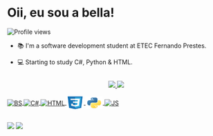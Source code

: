 <h1 align="left">Oii, eu sou a bella!</h1>
<p align="left"> <img src="https://komarev.com/ghpvc/?username=isaxlzzz&color=yellow" alt="Profile views" /> </p>

- 📚  I'm a software development student at ETEC Fernando Prestes.

- 💻 Starting to study C#, Python & HTML.


##

<div align="center">
  <a href="https://github.com/isaxlzzz">
  <img width="45%" src="https://github-readme-stats.vercel.app/api?username=isaxlzzz&show_icons=true&theme=dark&include_all_commits=true&count_private=true"/>
  <img width="44%" src="https://github-readme-stats.vercel.app/api/top-langs/?username=isaxlzzz&show_icons=true&theme=dark&layout=compact" />
</div>
<div style="display: inline_block"><br>
  <img align="center" alt="BS" height="30" width="40" <img src="https://cdn.jsdelivr.net/gh/devicons/devicon/icons/bootstrap/bootstrap-original.svg" />
  <img align="center" alt="C#" height="30" width="40" <img src="https://cdn.jsdelivr.net/gh/devicons/devicon/icons/csharp/csharp-original.svg" />
  <img align="center" alt="HTML" height="30" width="40" <img src="https://cdn.jsdelivr.net/gh/devicons/devicon/icons/html5/html5-original.svg" />
  <img align="center" alt="CSS" height="30" width="40" src="https://raw.githubusercontent.com/devicons/devicon/master/icons/css3/css3-original.svg">
  <img align="center" alt="Python" height="30" width="40" src="https://raw.githubusercontent.com/devicons/devicon/master/icons/python/python-original.svg" />
  <img align="center" alt="JS" height="30" width="40" src="https://cdn.jsdelivr.net/gh/devicons/devicon/icons/javascript/javascript-original.svg" />
</div>
</div>
  
  ##
 
<div> 
  <a href="https://instagram.com/isaxlzz" target="_blank"><img src="https://img.shields.io/badge/-Instagram-%23E4405F?style=for-the-badge&logo=instagram&logoColor=white" target="_blank"></a> 
  <a href = "mailto:isaanjosscarassati@gmail.com"><img src="https://img.shields.io/badge/-Gmail-%23333?style=for-the-badge&logo=gmail&logoColor=white" target="_blank"></a>
</div>
